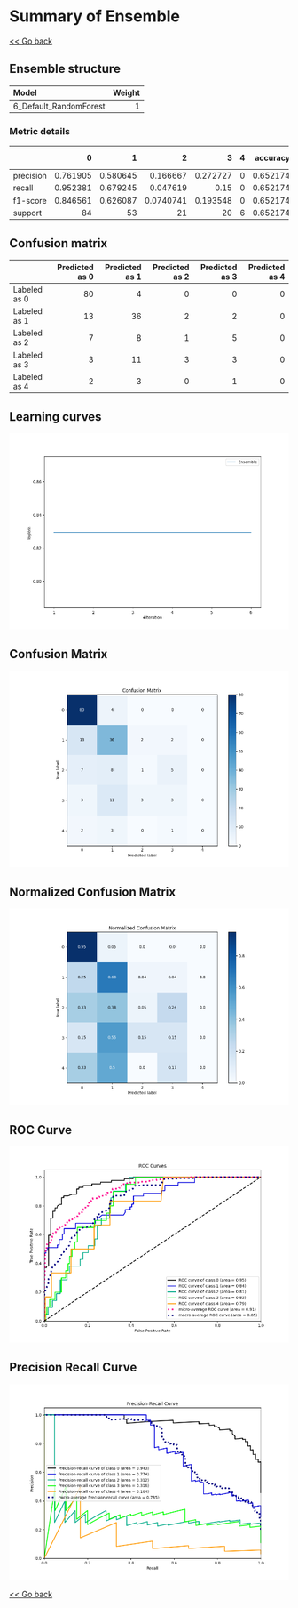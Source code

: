 # Summary of Ensemble

[<< Go back](../README.md)


## Ensemble structure
| Model                  |   Weight |
|:-----------------------|---------:|
| 6_Default_RandomForest |        1 |

### Metric details
|           |         0 |         1 |          2 |         3 |   4 |   accuracy |   macro avg |   weighted avg |   logloss |
|:----------|----------:|----------:|-----------:|----------:|----:|-----------:|------------:|---------------:|----------:|
| precision |  0.761905 |  0.580645 |  0.166667  |  0.272727 |   0 |   0.652174 |    0.356389 |       0.563743 |  0.829517 |
| recall    |  0.952381 |  0.679245 |  0.047619  |  0.15     |   0 |   0.652174 |    0.365849 |       0.652174 |  0.829517 |
| f1-score  |  0.846561 |  0.626087 |  0.0740741 |  0.193548 |   0 |   0.652174 |    0.348054 |       0.596306 |  0.829517 |
| support   | 84        | 53        | 21         | 20        |   6 |   0.652174 |  184        |     184        |  0.829517 |


## Confusion matrix
|              |   Predicted as 0 |   Predicted as 1 |   Predicted as 2 |   Predicted as 3 |   Predicted as 4 |
|:-------------|-----------------:|-----------------:|-----------------:|-----------------:|-----------------:|
| Labeled as 0 |               80 |                4 |                0 |                0 |                0 |
| Labeled as 1 |               13 |               36 |                2 |                2 |                0 |
| Labeled as 2 |                7 |                8 |                1 |                5 |                0 |
| Labeled as 3 |                3 |               11 |                3 |                3 |                0 |
| Labeled as 4 |                2 |                3 |                0 |                1 |                0 |

## Learning curves
![Learning curves](learning_curves.png)
## Confusion Matrix

![Confusion Matrix](confusion_matrix.png)


## Normalized Confusion Matrix

![Normalized Confusion Matrix](confusion_matrix_normalized.png)


## ROC Curve

![ROC Curve](roc_curve.png)


## Precision Recall Curve

![Precision Recall Curve](precision_recall_curve.png)



[<< Go back](../README.md)
